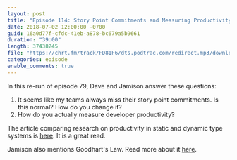 ```yaml
---
layout: post
title: "Episode 114: Story Point Commitments and Measuring Productivity (Episode 79 Rerun)"
date: 2018-07-02 12:00:00 -0700
guid: 16a0d77f-cfdc-41eb-a878-bc679a5b9661
duration: "39:00"
length: 37438245
file: "https://chrt.fm/track/FD81F6/dts.podtrac.com/redirect.mp3/download.softskills.audio/sse-114.mp3"
categories: episode
enable_comments: true
---
```


In this re-run of episode 79, Dave and Jamison answer these questions:

1. It seems like my teams always miss their story point commitments. Is this normal? How do you change it?
2. How do you actually measure developer productivity?

The article comparing research on productivity in static and dynamic type systems is [here](https://danluu.com/empirical-pl/). It is a great read.

Jamison also mentions Goodhart's Law. Read more about it [here](https://en.wikipedia.org/wiki/Goodhart%27s_law).
